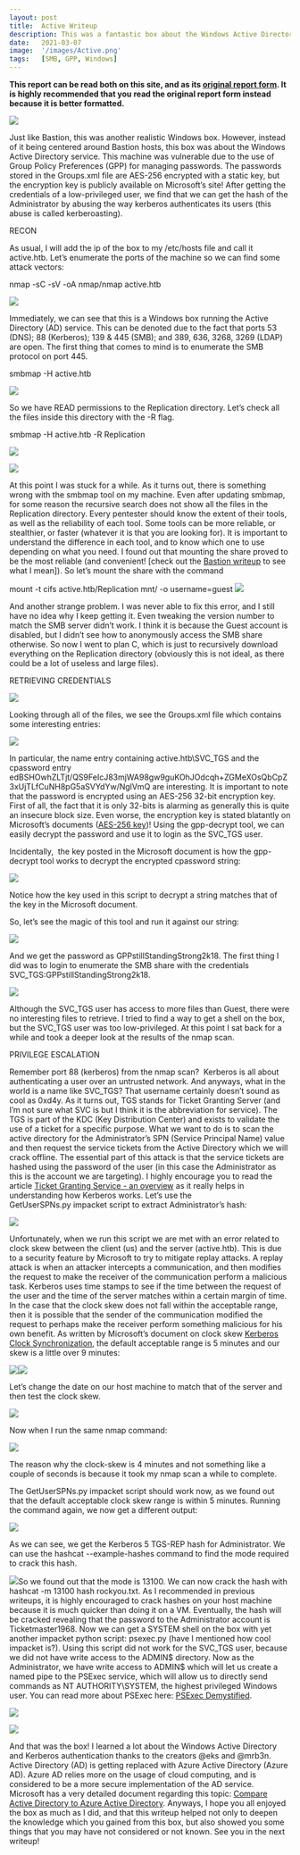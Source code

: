 ```yaml
---
layout: post
title:  Active Writeup
description: This was a fantastic box about the Windows Active Directory service. It showed the importance of managing your passwords in a secure way, as well as having strong passwords that are hard to crack. Something that really makes this box stand out is not so much the vulnerabilities themselves, but rather the reason why they are easily exploitable in the first place. Microsoft essentially made themselves vulnerable, as they spoke a little bit too much on THEIR OWN website! Come check out the writeup to see what I mean.
date:   2021-03-07
image:  '/images/Active.png'
tags:   [SMB, GPP, Windows]
---
```


**This report can be read both on this site, and as its <a href = "https://0xd4y.github.io/reports/Active%20Writeup.pdf">original report form</a>. It is highly recommended that you read the original report form instead because it is better formatted.**

![](/reports/Active/image8.png)

Just like Bastion, this was another realistic Windows box. However, instead of it being centered around Bastion hosts, this box was about the Windows Active Directory service. This machine was vulnerable due to the use of Group Policy Preferences (GPP) for managing passwords. The passwords stored in the Groups.xml file are AES-256 encrypted with a static key, but the encryption key is publicly available on Microsoft’s site! After getting the credentials of a low-privileged user, we find that we can get the hash of the Administrator by abusing the way kerberos authenticates its users (this abuse is called kerberoasting).

RECON

As usual, I will add the ip of the box to my /etc/hosts file and call it active.htb. Let’s enumerate the ports of the machine so we can find some attack vectors:

nmap -sC -sV -oA nmap/nmap active.htb

![](/reports/Active/image12.png)

Immediately, we can see that this is a Windows box running the Active Directory (AD) service. This can be denoted due to the fact that ports 53 (DNS); 88 (Kerberos); 139 & 445 (SMB); and 389, 636, 3268, 3269 (LDAP) are open. The first thing that comes to mind is to enumerate the SMB protocol on port 445.

smbmap -H active.htb

![](/reports/Active/image7.png)

So we have READ permissions to the Replication directory. Let’s check all the files inside this directory with the \-R flag.

smbmap -H active.htb -R Replication

![](/reports/Active/image9.png)

![](/reports/Active/image17.png)

At this point I was stuck for a while. As it turns out, there is something wrong with the smbmap tool on my machine. Even after updating smbmap, for some reason the recursive search does not show all the files in the Replication directory. Every pentester should know the extent of their tools, as well as the reliability of each tool. Some tools can be more reliable, or stealthier, or faster (whatever it is that you are looking for). It is important to understand the difference in each tool, and to know which one to use depending on what you need. I found out that mounting the share proved to be the most reliable (and convenient! \[check out the [Bastion writeup](https://www.google.com/url?q=https://0xd4y.github.io/Writeups/HackTheBox/Bastion%2520Writeup.pdf&sa=D&source=editors&ust=1653954214354606&usg=AOvVaw07JijrAw4Y8WAm8K1Pbij4) to see what I mean\]). So let’s mount the share with the command

mount -t cifs active.htb/Replication mnt/ -o username=guest ![](/reports/Active/image16.png)

And another strange problem. I was never able to fix this error, and I still have no idea why I keep getting it. Even tweaking the version number to match the SMB server didn’t work. I think it is because the Guest account is disabled, but I didn’t see how to anonymously access the SMB share otherwise. So now I went to plan C, which is just to recursively download everything on the Replication directory (obviously this is not ideal, as there could be a lot of useless and large files).

RETRIEVING CREDENTIALS

![](/reports/Active/image15.png)

Looking through all of the files, we see the Groups.xml file which contains some interesting entries:

![](/reports/Active/image5.png)

In particular, the name entry containing active.htb\\SVC\_TGS and the cpassword entry edBSHOwhZLTjt/QS9FeIcJ83mjWA98gw9guKOhJOdcqh+ZGMeXOsQbCpZ3xUjTLfCuNH8pG5aSVYdYw/NglVmQ are interesting. It is important to note that the password is encrypted using an AES-256 32-bit encryption key. First of all, the fact that it is only 32-bits is alarming as generally this is quite an insecure block size. Even worse, the encryption key is stated blatantly on Microsoft’s documents ([AES-256 key](https://www.google.com/url?q=https://docs.microsoft.com/en-us/openspecs/windows_protocols/ms-gppref/2c15cbf0-f086-4c74-8b70-1f2fa45dd4be?redirectedfrom%3DMSDN%23endNote2%25E2%2580%259D&sa=D&source=editors&ust=1653954214356524&usg=AOvVaw1kuracGHpIW4LRfIQxbfKa))! Using the gpp-decrypt tool, we can easily decrypt the password and use it to login as the SVC\_TGS user.

Incidentally,  the key posted in the Microsoft document is how the gpp-decrypt tool works to decrypt the encrypted cpassword string:

![](/reports/Active/image13.png)

Notice how the key used in this script to decrypt a string matches that of the key in the Microsoft document.

So, let’s see the magic of this tool and run it against our string:

![](/reports/Active/image10.png)

And we get the password as GPPstillStandingStrong2k18. The first thing I did was to login to enumerate the SMB share with the credentials SVC\_TGS:GPPstillStandingStrong2k18.

![](/reports/Active/image19.png)

Although the SVC\_TGS user has access to more files than Guest, there were no interesting files to retrieve. I tried to find a way to get a shell on the box, but the SVC\_TGS user was too low-privileged. At this point I sat back for a while and took a deeper look at the results of the nmap scan.

PRIVILEGE ESCALATION

Remember port 88 (kerberos) from the nmap scan?  Kerberos is all about authenticating a user over an untrusted network. And anyways, what in the world is a name like SVC\_TGS? That username certainly doesn’t sound as cool as 0xd4y. As it turns out, TGS stands for Ticket Granting Server (and I’m not sure what SVC is but I think it is the abbreviation for service). The TGS is part of the KDC (Key Distribution Center) and exists to validate the use of a ticket for a specific purpose. What we want to do is to scan the active directory for the Administrator’s SPN (Service Principal Name) value and then request the service tickets from the Active Directory which we will crack offline. The essential part of this attack is that the service tickets are hashed using the password of the user (in this case the Administrator as this is the account we are targeting). I highly encourage you to read the article [Ticket Granting Service - an overview](https://www.google.com/url?q=https://www.sciencedirect.com/topics/computer-science/ticket-granting-service&sa=D&source=editors&ust=1653954214358739&usg=AOvVaw2DWhx4i9AXLp3lbICjayy2) as it really helps in understanding how Kerberos works. Let’s use the GetUserSPNs.py impacket script to extract Administrator’s hash:

![](/reports/Active/image3.png)

Unfortunately, when we run this script we are met with an error related to clock skew between the client (us) and the server (active.htb). This is due to a security feature by Microsoft to try to mitigate replay attacks. A replay attack is when an attacker intercepts a communication, and then modifies the request to make the receiver of the communication perform a malicious task. Kerberos uses time stamps to see if the time between the request of the user and the time of the server matches within a certain margin of time. In the case that the clock skew does not fall within the acceptable range, then it is possible that the sender of the communication modified the request to perhaps make the receiver perform something malicious for his own benefit. As written by Microsoft’s document on clock skew [Kerberos Clock Synchronization](https://www.google.com/url?q=https://docs.microsoft.com/en-us/windows/security/threat-protection/security-policy-settings/maximum-tolerance-for-computer-clock-synchronization&sa=D&source=editors&ust=1653954214359722&usg=AOvVaw30mRtT10rJxBsp0OqJ0AMx), the default acceptable range is 5 minutes and our skew is a little over 9 minutes:

![](/reports/Active/image1.png)![](/reports/Active/image21.png)

Let’s change the date on our host machine to match that of the server and then test the clock skew.

![](/reports/Active/image20.png)

Now when I run the same nmap command:

![](/reports/Active/image14.png)

The reason why the clock-skew is 4 minutes and not something like a couple of seconds is because it took my nmap scan a while to complete.

The GetUserSPNs.py impacket script should work now, as we found out that the default acceptable clock skew range is within 5 minutes. Running the command again, we now get a different output:

![](/reports/Active/image11.png)

As we can see, we get the Kerberos 5 TGS-REP hash for Administrator. We can use the hashcat --example-hashes command to find the mode required to crack this hash.

![](/reports/Active/image6.png)So we found out that the mode is 13100. We can now crack the hash with hashcat -m 13100 hash rockyou.txt. As I recommended in previous writeups, it is highly encouraged to crack hashes on your host machine because it is much quicker than doing it on a VM. Eventually, the hash will be cracked revealing that the password to the Administrator account is Ticketmaster1968. Now we can get a SYSTEM shell on the box with yet another impacket python script: psexec.py (have I mentioned how cool impacket is?). Using this script did not work for the SVC\_TGS user, because we did not have write access to the ADMIN$ directory. Now as the Administrator, we have write access to ADMIN$ which will let us create a named pipe to the PSExec service, which will allow us to directly send commands as NT AUTHORITY\\SYSTEM, the highest privileged Windows user. You can read more about PSExec here: [PSExec Demystified](https://www.google.com/url?q=https://blog.rapid7.com/2013/03/09/psexec-demystified/&sa=D&source=editors&ust=1653954214361817&usg=AOvVaw21QM1DHdhhuz_mFj80-gRV).

![](/reports/Active/image2.png)

![](/reports/Active/image18.png)

And that was the box! I learned a lot about the Windows Active Directory and Kerberos authentication thanks to the creators @eks and @mrb3n. Active Directory (AD) is getting replaced with Azure Active Directory (Azure AD). Azure AD relies more on the usage of cloud computing, and is considered to be a more secure implementation of the AD service. Microsoft has a very detailed document regarding this topic: [Compare Active Directory to Azure Active Directory](https://www.google.com/url?q=https://docs.microsoft.com/en-us/azure/active-directory/fundamentals/active-directory-compare-azure-ad-to-ad&sa=D&source=editors&ust=1653954214362766&usg=AOvVaw1KGUaMO6bR3ZRGhZ0c0e27). Anyways, I hope you all enjoyed the box as much as I did, and that this writeup helped not only to deepen the knowledge which you gained from this box, but also showed you some things that you may have not considered or not known. See you in the next writeup!
